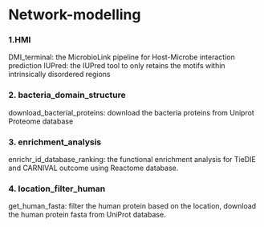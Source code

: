 # Network-modelling
### 1.HMI
DMI_terminal: the MicrobioLink pipeline for Host-Microbe interaction prediction
IUPred: the IUPred tool to only retains the motifs within intrinsically disordered regions
### 2. bacteria_domain_structure
download_bacterial_proteins: download the bacteria proteins from Uniprot Proteome database
### 3. enrichment_analysis
enrichr_id_database_ranking: the functional enrichment analysis for TieDIE and CARNIVAL outcome using Reactome database.
### 4. location_filter_human
get_human_fasta: filter the human protein based on the location, download the human protein fasta from UniProt database.

